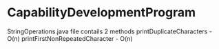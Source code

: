# CapabilityDevelopmentProgram
StringOperations.java file contails 2 methods 
printDuplicateCharacters - O(n)
printFirstNonRepeatedCharacter - O(n)
